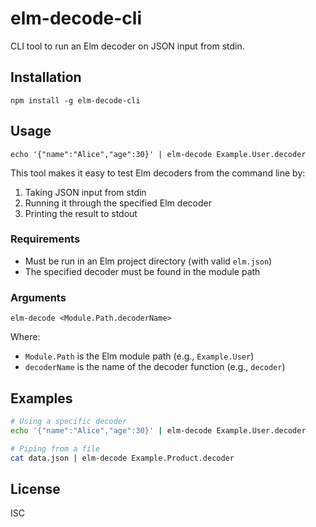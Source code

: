 # elm-decode-cli

CLI tool to run an Elm decoder on JSON input from stdin.

## Installation

```
npm install -g elm-decode-cli
```

## Usage

```
echo '{"name":"Alice","age":30}' | elm-decode Example.User.decoder
```

This tool makes it easy to test Elm decoders from the command line by:

1. Taking JSON input from stdin
2. Running it through the specified Elm decoder
3. Printing the result to stdout

### Requirements

- Must be run in an Elm project directory (with valid `elm.json`)
- The specified decoder must be found in the module path

### Arguments

`elm-decode <Module.Path.decoderName>`

Where:

- `Module.Path` is the Elm module path (e.g., `Example.User`)
- `decoderName` is the name of the decoder function (e.g., `decoder`)

## Examples

```bash
# Using a specific decoder
echo '{"name":"Alice","age":30}' | elm-decode Example.User.decoder

# Piping from a file
cat data.json | elm-decode Example.Product.decoder
```

## License

ISC
